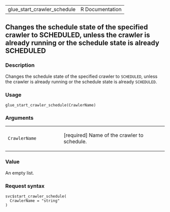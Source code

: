 <table style="width: 100%;">
<tbody>
<tr class="odd">
<td>glue_start_crawler_schedule</td>
<td style="text-align: right;">R Documentation</td>
</tr>
</tbody>
</table>

## Changes the schedule state of the specified crawler to SCHEDULED, unless the crawler is already running or the schedule state is already SCHEDULED

### Description

Changes the schedule state of the specified crawler to `SCHEDULED`,
unless the crawler is already running or the schedule state is already
`SCHEDULED`.

### Usage

    glue_start_crawler_schedule(CrawlerName)

### Arguments

<table>
<colgroup>
<col style="width: 35%" />
<col style="width: 65%" />
</colgroup>
<tbody>
<tr class="odd">
<td><code
id="glue_start_crawler_schedule_:_CrawlerName">CrawlerName</code></td>
<td><p>[required] Name of the crawler to schedule.</p></td>
</tr>
</tbody>
</table>

### Value

An empty list.

### Request syntax

    svc$start_crawler_schedule(
      CrawlerName = "string"
    )
